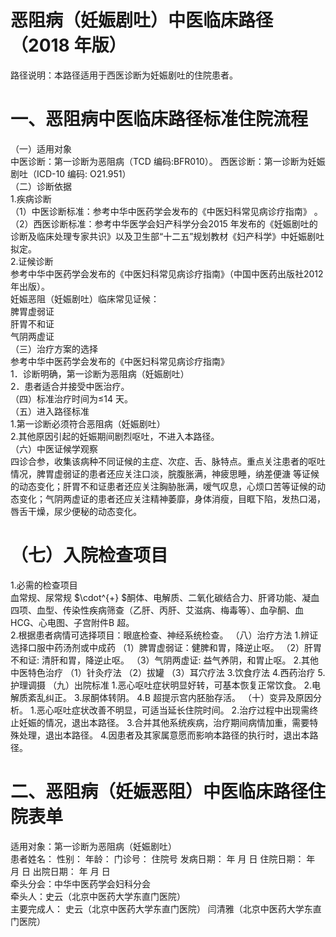 # 恶阻病（妊娠剧吐）中医临床路径 （2018 年版）  
路径说明：本路径适用于西医诊断为妊娠剧吐的住院患者。  
# 一、恶阻病中医临床路径标准住院流程  
（一）适用对象  
中医诊断：第一诊断为恶阻病（TCD 编码:BFR010）。 西医诊断：第一诊断为妊娠剧吐（ICD-10 编码: O21.951）  
（二）诊断依据  
1.疾病诊断  
（1）中医诊断标准：参考中华中医药学会发布的《中医妇科常见病诊疗指南》 。 （2）西医诊断标准：参考中华医学会妇产科学分会2015 年发布的《妊娠剧吐的诊断及临床处理专家共识》以及卫生部“十二五”规划教材《妇产科学》中妊娠剧吐拟定。  
2.证候诊断  
参考中华中医药学会发布的《中医妇科常见病诊疗指南》（中国中医药出版社2012 年出版）。  
妊娠恶阻（妊娠剧吐）临床常见证候：  
脾胃虚弱证  
肝胃不和证  
气阴两虚证  
（三）治疗方案的选择  
参考中华中医药学会发布的《中医妇科常见病诊疗指南》  
1．诊断明确，第一诊断为恶阻病（妊娠剧吐）  
2．患者适合并接受中医治疗。  
（四）标准治疗时间为≤14 天。  
（五）进入路径标准  
1.第一诊断必须符合恶阻病（妊娠剧吐）  
2.其他原因引起的妊娠期间剧烈呕吐，不进入本路径。  
（六）中医证候学观察  
四诊合参，收集该病种不同证候的主症、次症、舌、脉特点。重点关注患者的呕吐情况，脾胃虚弱证的患者还应关注口淡，脘腹胀满，神疲思睡，纳差便溏 等证候的动态变化；肝胃不和证患者还应关注胸胁胀满，嗳气叹息，心烦口苦等证候的动态变化；气阴两虚证的患者还应关注精神萎靡，身体消瘦，目眶下陷，发热口渴，唇舌干燥，尿少便秘的动态变化。  
# （七）入院检查项目  
1.必需的检查项目  
血常规、尿常规 $\cdot^{+} $酮体、电解质、二氧化碳结合力、肝肾功能、凝血四项、血型、传染性疾病筛查（乙肝、丙肝、艾滋病、梅毒等）、血孕酮、血HCG、心电图、子宫附件B 超。  
2.根据患者病情可选择项目：眼底检查、神经系统检查。 （八）治疗方法 1.辨证选择口服中药汤剂或中成药  （1）脾胃虚弱证：健脾和胃，降逆止呕。 （2）肝胃不和证: 清肝和胃，降逆止呕。 （3）气阴两虚证: 益气养阴，和胃止呕。 2.其他中医特色治疗 （1）针灸疗法 （2）拔罐 （3）耳穴疗法 3.饮食疗法 4.西药治疗  5.护理调摄 （九）出院标准 1.恶心呕吐症状明显好转，可基本恢复正常饮食。 2.电解质紊乱纠正。 3.尿酮体转阴。 4.B 超提示宫内胚胎存活。 （十）变异及原因分析。 1.恶心呕吐症状改善不明显，可适当延长住院时间。 2.治疗过程中出现需终止妊娠的情况，退出本路径。 3.合并其他系统疾病，治疗期间病情加重，需要特殊处理，退出本路径。 4.因患者及其家属意愿而影响本路径的执行时，退出本路径。  
# 二、恶阻病（妊娠恶阻）中医临床路径住院表单  
适用对象：第一诊断为恶阻病（妊娠剧吐）  
患者姓名：           性别：      年龄：     门诊号：      住院号            发病日期：     年   月   日 住院日期：    年   月   日  出院日期：  年   月   日  
牵头分会：中华中医药学会妇科分会  
牵头人：史云（北京中医药大学东直门医院）  
主要完成人：         史云（北京中医药大学东直门医院） 闫清雅（北京中医药大学东直门医院）  